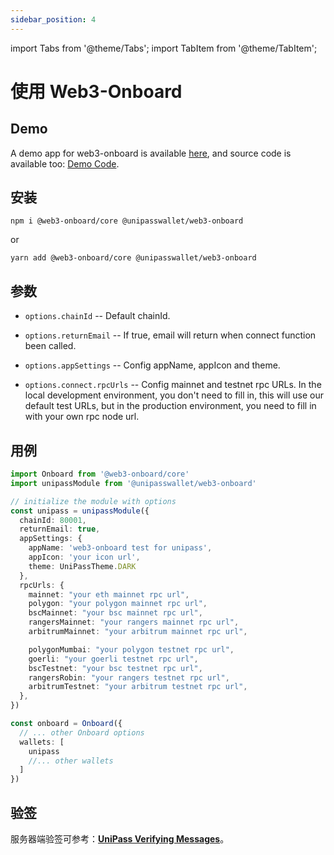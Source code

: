 ```yaml
---
sidebar_position: 4
---
```


import Tabs from '@theme/Tabs';
import TabItem from '@theme/TabItem';

# 使用 Web3-Onboard

## Demo

A demo app for web3-onboard is available [here](https://up-web3-onboard-demo.vercel.app/), and source code is available too: [Demo Code](https://github.com/UniPassID/web3-onboard-demo).

## 安装

```shell
npm i @web3-onboard/core @unipasswallet/web3-onboard
```

or

```shell
yarn add @web3-onboard/core @unipasswallet/web3-onboard
```

## 参数

- `options.chainId` -- Default chainId.

- `options.returnEmail` -- If true, email will return when connect function been called.

- `options.appSettings` -- Config appName, appIcon and theme.

* `options.connect.rpcUrls` -- Config mainnet and testnet rpc URLs. In the local development environment, you don't need to fill in, this will use our default test URLs, but in the production environment, you need to fill in with your own rpc node url.

## 用例

```typescript
import Onboard from '@web3-onboard/core'
import unipassModule from '@unipasswallet/web3-onboard'

// initialize the module with options
const unipass = unipassModule({
  chainId: 80001,
  returnEmail: true,
  appSettings: {
    appName: 'web3-onboard test for unipass',
    appIcon: 'your icon url',
    theme: UniPassTheme.DARK
  },
  rpcUrls: {
    mainnet: "your eth mainnet rpc url",
    polygon: "your polygon mainnet rpc url",
    bscMainnet: "your bsc mainnet rpc url",
    rangersMainnet: "your rangers mainnet rpc url",
    arbitrumMainnet: "your arbitrum mainnet rpc url",

    polygonMumbai: "your polygon testnet rpc url",
    goerli: "your goerli testnet rpc url",
    bscTestnet: "your bsc testnet rpc url",
    rangersRobin: "your rangers testnet rpc url",
    arbitrumTestnet: "your arbitrum testnet rpc url",
  },
})

const onboard = Onboard({
  // ... other Onboard options
  wallets: [
    unipass
    //... other wallets
  ]
})
```

## 验签

服务器端验签可参考：[**UniPass Verifying Messages**](../verifying-messages/01-unipass-verifying-messages.mdx)。